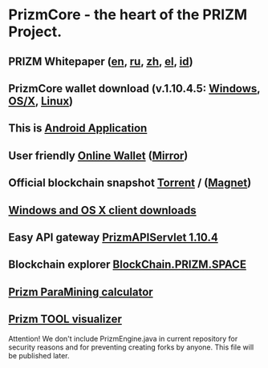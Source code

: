 # PrizmCore - the heart of the PRIZM Project.

## PRIZM Whitepaper ([en](http://tech.prizm.space/wp/prizm_wp_en.pdf?rnd=20200601), [ru](http://tech.prizm.space/wp/prizm_wp_ru.pdf?rnd=20200601), [zh](http://tech.prizm.space/wp/prizm_wp_zh.pdf?rnd=20200601), [el](http://tech.prizm.space/wp/prizm_wp_el.pdf?rnd=20200601), [id](http://tech.prizm.space/wp/prizm_wp_id.pdf?rnd=20200601))

## PrizmCore wallet download (v.1.10.4.5: [Windows](http://tech.prizm.space/files/prizm-dist-1.10.4.5-win.exe), [OS/X](http://tech.prizm.space/files/prizm-dist-1.10.4.5-mac.dmg), [Linux](http://tech.prizm.space/files/prizm-dist-1.10.4.5-linux.tgz))

## This is [Android Application](http://tech.prizm.space/files/prizm.apk)

## User friendly [Online Wallet](https://wallet.prizm.space/) ([Mirror](https://wallet.prizm-space.com/))

## Official blockchain snapshot [Torrent](http://tech.prizm.space/files/prizm_db_1250.torrent) / ([Magnet](magnet:?xt=urn:btih:e5856f74dda27d89a156d13857f68cf1c256fd2b&dn=prizm_db_1250&tr=http%3a%2f%2f88.99.219.100%3a6969%2fannounce&so=0))

## [Windows and OS X client downloads](http://94.130.167.158/center/)

## Easy API gateway [PrizmAPIServlet 1.10.4](http://tech.prizm.space/files/prizm-api-1.10.4.tgz)

## Blockchain explorer [BlockChain.PRIZM.SPACE](http://blockchain.prizm.space/)

## [Prizm ParaMining calculator](https://paracalc.prizm.space/)

## [Prizm TOOL visualizer](https://tool.prizm.space/)

Attention! We don't include PrizmEngine.java in current repository for security reasons and for preventing creating forks by anyone. This file will be published later.

